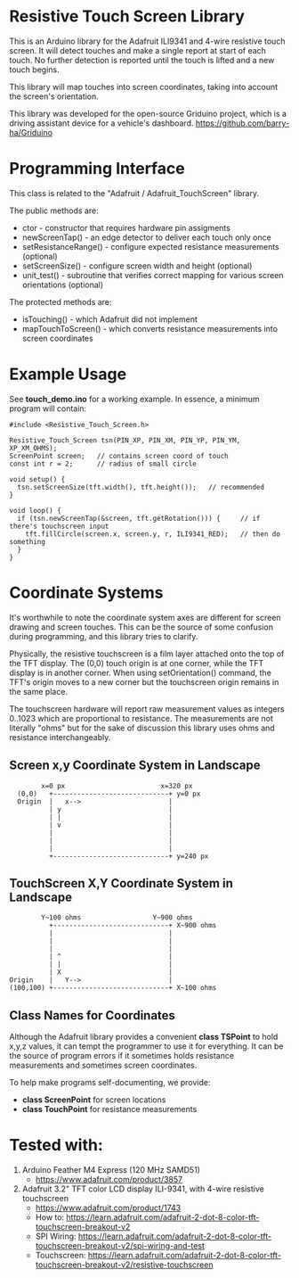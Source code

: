 # Resistive Touch Screen Library
This is an Arduino library for the Adafruit ILI9341 and 4-wire resistive touch screen. It will detect touches and make a single report at start of each touch. No further detection is reported until the touch is lifted and a new touch begins.

This library will map touches into screen coordinates, taking into account the screen's orientation.

This library was developed for the open-source Griduino project, which is a driving assistant device for a vehicle's dashboard. https://github.com/barry-ha/Griduino

# Programming Interface
This class is related to the "Adafruit / Adafruit_TouchScreen" library.

The public methods are:

* ctor                 - constructor that requires hardware pin assigments
* newScreenTap()       - an edge detector to deliver each touch only once
* setResistanceRange() - configure expected resistance measurements (optional)
* setScreenSize()      - configure screen width and height (optional)
* unit_test()          - subroutine that verifies correct mapping for various screen orientations (optional)

The protected methods are:

* isTouching()       - which Adafruit did not implement
* mapTouchToScreen() - which converts resistance measurements into screen coordinates

# Example Usage
See **touch_demo.ino** for a working example. In essence, a minimum program will contain:

    #include <Resistive_Touch_Screen.h>

    Resistive_Touch_Screen tsn(PIN_XP, PIN_XM, PIN_YP, PIN_YM, XP_XM_OHMS);
    ScreenPoint screen;   // contains screen coord of touch
    const int r = 2;      // radius of small circle

    void setup() {
      tsn.setScreenSize(tft.width(), tft.height());   // recommended
    }

    void loop() {
      if (tsn.newScreenTap(&screen, tft.getRotation())) {     // if there's touchscreen input
        tft.fillCircle(screen.x, screen.y, r, ILI9341_RED);   // then do something
      }
    }

# Coordinate Systems
It's worthwhile to note the coordinate system axes are different for screen drawing and screen touches. This can be the source of some confusion during programming, and this library tries to clarify.

Physically, the resistive touchscreen is a film layer attached onto the top of the TFT display. The (0,0) touch origin is at one corner, while the TFT display is in another corner. When using setOrientation() command, the TFT's origin moves to a new corner but the touchscreen origin remains in the same place.

The touchscreen hardware will report raw measurement values as integers 0..1023 which are proportional to resistance. The measurements are not literally "ohms" but for the sake of discussion this library uses ohms and resistance interchangeably.

## Screen x,y Coordinate System in Landscape

            x=0 px                        x=320 px
      (0,0)   +-----------------------------+ y=0 px
      Origin  |   x-->                      |
              | y                           |
              | |                           |
              | v                           |
              |                             |
              |                             |
              |                             |
              +-----------------------------+ y=240 px

## TouchScreen X,Y Coordinate System in Landscape

            Y~100 ohms                  Y~900 ohms
              +-----------------------------+ X~900 ohms
              |                             |
              |                             |
              |                             |
              | ^                           |
              | |                           |
              | X                           |
    Origin    |   Y-->                      |
    (100,100) +-----------------------------+ X~100 ohms

## Class Names for Coordinates
Although the Adafruit library provides a convenient **class TSPoint** to hold x,y,z values, it can tempt the programmer to use it for everything. It can be the source of program errors if it sometimes holds resistance measurements and sometimes screen coordinates. 

To help make programs self-documenting, we provide:

* **class ScreenPoint** for screen locations
* **class TouchPoint** for resistance measurements

# Tested with:
1. Arduino Feather M4 Express (120 MHz SAMD51)
   * https://www.adafruit.com/product/3857
2. Adafruit 3.2" TFT color LCD display ILI-9341, with 4-wire resistive touchscreen
   * https://www.adafruit.com/product/1743
   * How to:      https://learn.adafruit.com/adafruit-2-dot-8-color-tft-touchscreen-breakout-v2
   * SPI Wiring:  https://learn.adafruit.com/adafruit-2-dot-8-color-tft-touchscreen-breakout-v2/spi-wiring-and-test
   * Touchscreen: https://learn.adafruit.com/adafruit-2-dot-8-color-tft-touchscreen-breakout-v2/resistive-touchscreen

